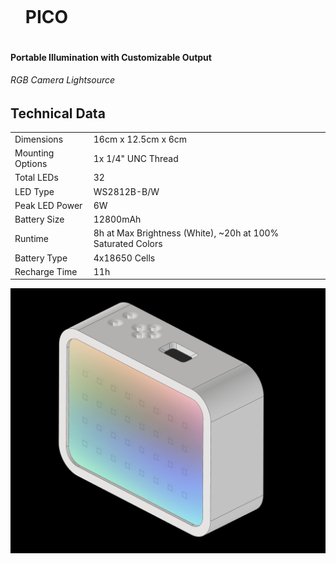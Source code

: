 <div id="user-content-toc">
  <ul>
    <summary><h1 style="display: inline-block;">PICO</h1></summary>
  </ul>
</div>

#### Portable Illumination with Customizable Output
###### RGB Camera Lightsource

## Technical Data


|   |   |
|---|---|
|Dimensions|16cm x 12.5cm x 6cm|
|Mounting Options|1x 1/4" UNC Thread|
|Total LEDs|32|
|LED Type|WS2812B-B/W|
|Peak LED Power|6W|
|Battery Size|12800mAh|
|Runtime|8h at Max Brightness (White), ~20h at 100% Saturated Colors|
|Battery Type|4x18650 Cells|
|Recharge Time|11h|


![](Device.png)

